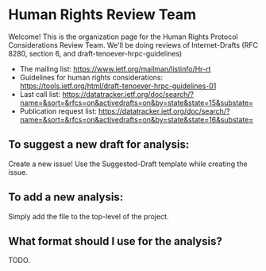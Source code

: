 # Human Rights Review Team

Welcome! This is the organization page for the Human Rights Protocol Considerations Review Team. We'll be doing reviews of Internet-Drafts (RFC 8280, section 6, and 
draft-tenoever-hrpc-guidelines)

- The mailing list: https://www.ietf.org/mailman/listinfo/Hr-rt
- Guidelines for human rights considerations: https://tools.ietf.org/html/draft-tenoever-hrpc-guidelines-01
- Last call list: https://datatracker.ietf.org/doc/search/?name=&sort=&rfcs=on&activedrafts=on&by=state&state=15&substate=
- Publication request list: https://datatracker.ietf.org/doc/search/?name=&sort=&rfcs=on&activedrafts=on&by=state&state=16&substate=

## To suggest a new draft for analysis:
Create a new issue! Use the Suggested-Draft template while creating the issue.

## To add a new analysis:
Simply add the file to the top-level of the project. 

## What format should I use for the analysis?
TODO.